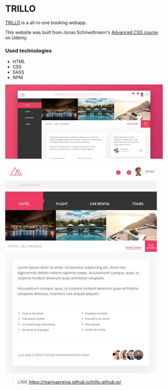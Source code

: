# TRILLO



[TRILLO] is a all-in-one booking webapp.


This website was built from Jonas Schmedtmann's [Advanced CSS course] on Udemy. 


### Used technologies

* HTML 
* CSS
* SASS
* NPM


![Screenshot](/img/screenshot-l.png)













![Screenshot](/img/screenshot-xs.png)



>LINK https://mariyapreina.github.io/trillo.github.io/


[Advanced CSS course]: <https://www.udemy.com/course/advanced-css-and-sass/>
[TRILLO]: <https://mariyapreina.github.io/trillo.github.io/>
